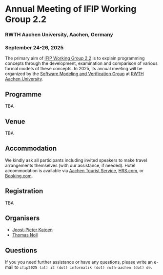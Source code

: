 # Annual Meeting of IFIP Working Group 2.2
### RWTH Aachen University, Aachen, Germany
### September 24-26, 2025

The primary aim of [IFIP Working Group 2.2](https://www.uni-muenster.de/IFIP-WG22/) is to explain programming concepts through the development, examination and comparison of various formal models of these concepts.
In 2025, its annual meeting will be organized by the [Software Modeling and Verification Group](https://moves.rwth-aachen.de) at [RWTH Aachen University](https://www.rwth-aachen.de/).

## Programme

TBA

## Venue

TBA

## Accommodation

We kindly ask all participants including invited speakers to make travel arrangements themselves (with our assistance, if needed). Hotel accommodation is available via [Aachen Tourist Service](https://www.aachen-tourismus.de/en/aachen/ukv), [HRS.com](https://www.hrs.com), or [Booking.com](https://www.booking.com/).

## Registration

TBA

## Organisers

- [Joost-Pieter Katoen](https://moves.rwth-aachen.de/people/katoen/)
- [Thomas Noll](https://moves.rwth-aachen.de/people/noll/)

## Questions

If you you need further assistance or have any questions, please write an e-mail to `ifip2025 (at) i2 (dot) informatik (dot) rwth-aachen (dot) de`.
